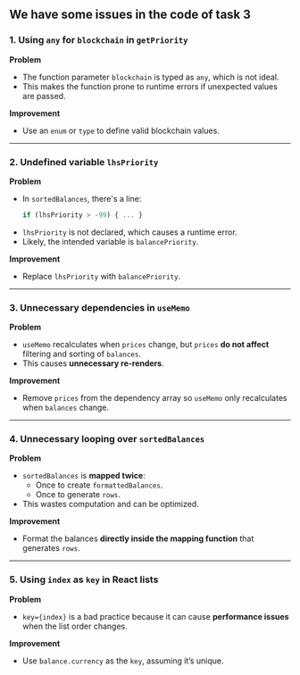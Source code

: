 ## We have some issues in the code of task 3

### 1. Using `any` for `blockchain` in `getPriority`

**Problem**
- The function parameter `blockchain` is typed as `any`, which is not ideal.
- This makes the function prone to runtime errors if unexpected values are passed.

**Improvement**
- Use an `enum` or `type` to define valid blockchain values.

---

### 2. Undefined variable `lhsPriority`

**Problem**
- In `sortedBalances`, there's a line:
  ```ts
  if (lhsPriority > -99) { ... }
  ```
- `lhsPriority` is not declared, which causes a runtime error.
- Likely, the intended variable is `balancePriority`.

**Improvement**
- Replace `lhsPriority` with `balancePriority`.

---

### 3. Unnecessary dependencies in `useMemo`

**Problem**
- `useMemo` recalculates when `prices` change, but `prices` **do not affect** filtering and sorting of `balances`.
- This causes **unnecessary re-renders**.

**Improvement**
- Remove `prices` from the dependency array so `useMemo` only recalculates when `balances` change.

---

### 4. Unnecessary looping over `sortedBalances`

**Problem**
- `sortedBalances` is **mapped twice**:
  - Once to create `formattedBalances`.
  - Once to generate `rows`.
- This wastes computation and can be optimized.

**Improvement**
- Format the balances **directly inside the mapping function** that generates `rows`.

---

### 5. Using `index` as `key` in React lists

**Problem**
- `key={index}` is a bad practice because it can cause **performance issues** when the list order changes.

**Improvement**
- Use `balance.currency` as the `key`, assuming it’s unique.

